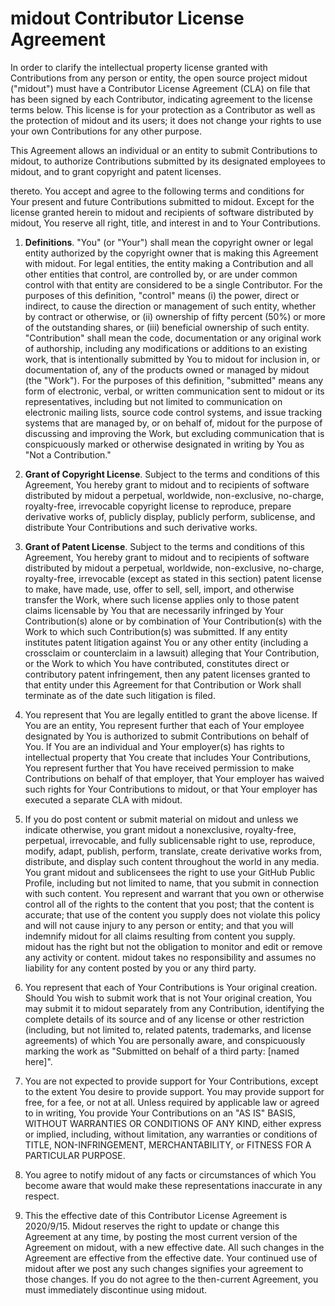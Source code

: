 # midout Contributor License Agreement

In order to clarify the intellectual property license granted with Contributions from any person or entity, the open source project midout ("midout") must have a Contributor License Agreement (CLA) on file that has been signed by each Contributor, indicating agreement to the license terms below. This license is for your protection as a Contributor as well as the protection of midout and its users; it does not change your rights to use your own Contributions for any other purpose.

This Agreement allows an individual or an entity to submit Contributions to midout, to authorize Contributions submitted by its designated employees to midout, and to grant copyright and patent licenses.

thereto. You accept and agree to the following terms and conditions for Your present and future Contributions submitted to midout. Except for the license granted herein to midout and recipients of software distributed by midout, You reserve all right, title, and interest in and to Your Contributions.

1. **Definitions**. "You" (or "Your") shall mean the copyright owner or legal entity authorized by the copyright owner that is making this Agreement with midout. For legal entities, the entity making a Contribution and all other entities that control, are controlled by, or are under common control with that entity are considered to be a single Contributor.
For the purposes of this definition, "control" means (i) the power, direct or indirect, to cause the direction or management of such entity, whether by contract or otherwise, or (ii) ownership of fifty percent (50%) or more of the outstanding shares, or (iii) beneficial ownership of such entity.
"Contribution" shall mean the code, documentation or any original work of authorship, including any modifications or additions to an existing work, that is intentionally submitted by You to midout for inclusion in, or documentation of, any of the products owned or managed by midout (the "Work").
For the purposes of this definition, "submitted" means any form of electronic, verbal, or written communication sent to midout or its representatives, including but not limited to communication on electronic mailing lists, source code control systems, and issue tracking systems that are managed by, or on behalf of, midout for the purpose of discussing and improving the Work, but excluding communication that is conspicuously marked or otherwise designated in writing by You as "Not a Contribution."

2. **Grant of Copyright License**. Subject to the terms and conditions of this Agreement, You hereby grant to midout and to recipients of software distributed by midout a perpetual, worldwide, non-exclusive, no-charge, royalty-free, irrevocable copyright license to reproduce, prepare derivative works of, publicly display, publicly perform, sublicense, and distribute Your Contributions and such derivative works.

3. **Grant of Patent License**. Subject to the terms and conditions of this Agreement, You hereby grant to midout and to recipients of software distributed by midout a perpetual, worldwide, non-exclusive, no-charge, royalty-free, irrevocable (except as stated in this section) patent license to make, have made, use, offer to sell, sell, import, and otherwise transfer the Work, where such license applies only to those patent claims licensable by You that are necessarily infringed by Your Contribution(s) alone or by combination of Your Contribution(s) with the Work to which such Contribution(s) was submitted. If any entity institutes patent litigation against You or any other entity (including a crossclaim or counterclaim in a lawsuit) alleging that Your Contribution, or the Work to which You have contributed, constitutes direct or contributory patent infringement, then any patent licenses granted to that entity under this Agreement for that Contribution or Work shall terminate as of the date such litigation is filed.

4. You represent that You are legally entitled to grant the above license. If You are an entity, You represent further that each of Your employee designated by You is authorized to submit Contributions on behalf of You. If You are an individual and Your employer(s) has rights to intellectual property that You create that includes Your Contributions, You represent further that You have received permission to make Contributions on behalf of that employer, that Your employer has waived such rights for Your Contributions to midout, or that Your employer has executed a separate CLA with midout.

5. If you do post content or submit material on midout and unless we indicate otherwise, you grant midout a nonexclusive, royalty-free, perpetual, irrevocable, and fully sublicensable right to use, reproduce, modify, adapt, publish, perform, translate, create derivative works from, distribute, and display such content throughout the world in any media. You grant midout and sublicensees the right to use your GitHub Public Profile, including but not limited to name, that you submit in connection with such content. You represent and warrant that you own or otherwise control all of the rights to the content that you post; that the content is accurate; that use of the content you supply does not violate this policy and will not cause injury to any person or entity; and that you will indemnify midout for all claims resulting from content you supply. midout has the right but not the obligation to monitor and edit or remove any activity or content. midout takes no responsibility and assumes no liability for any content posted by you or any third party.

6. You represent that each of Your Contributions is Your original creation. Should You wish to submit work that is not Your original creation, You may submit it to midout separately from any Contribution, identifying the complete details of its source and of any license or other restriction (including, but not limited to, related patents, trademarks, and license agreements) of which You are personally aware, and conspicuously marking the work as "Submitted on behalf of a third party: [named here]".

7. You are not expected to provide support for Your Contributions, except to the extent You desire to provide support. You may provide support for free, for a fee, or not at all. Unless required by applicable law or agreed to in writing, You provide Your Contributions on an "AS IS" BASIS, WITHOUT WARRANTIES OR CONDITIONS OF ANY KIND, either express or implied, including, without limitation, any warranties or conditions of TITLE, NON-INFRINGEMENT, MERCHANTABILITY, or FITNESS FOR A PARTICULAR PURPOSE.

8. You agree to notify midout of any facts or circumstances of which You become aware that would make these representations inaccurate in any respect.

9. This the effective date of this Contributor License Agreement is 2020/9/15. Midout reserves the right to update or change this Agreement at any time, by posting the most current version of the Agreement on midout, with a new effective date. All such changes in the Agreement are effective from the effective date. Your continued use of midout after we post any such changes signifies your agreement to those changes. If you do not agree to the then-current Agreement, you must immediately discontinue using midout.
